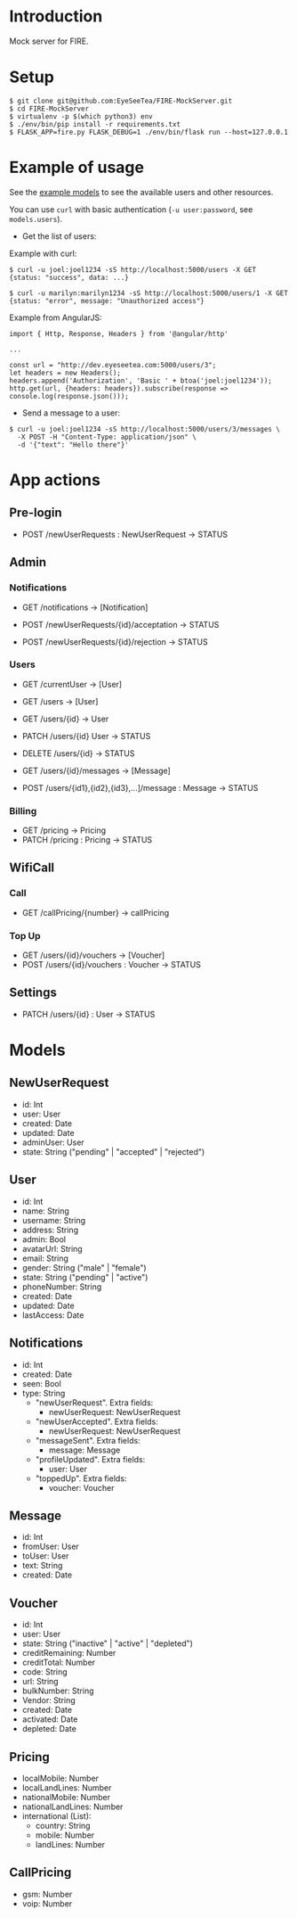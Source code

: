 # Introduction

Mock server for FIRE.

# Setup

```
$ git clone git@github.com:EyeSeeTea/FIRE-MockServer.git
$ cd FIRE-MockServer
$ virtualenv -p $(which python3) env
$ ./env/bin/pip install -r requirements.txt
$ FLASK_APP=fire.py FLASK_DEBUG=1 ./env/bin/flask run --host=127.0.0.1
```

# Example of usage

See the [example models](models.py) to see the available users and other resources.

You can use `curl` with basic authentication (`-u user:password`, see `models.users`).

* Get the list of users:

Example with curl:

```
$ curl -u joel:joel1234 -sS http://localhost:5000/users -X GET
{status: "success", data: ...}
```

```
$ curl -u marilyn:marilyn1234 -sS http://localhost:5000/users/1 -X GET
{status: "error", message: "Unauthorized access"}
```

Example from AngularJS:

```
import { Http, Response, Headers } from '@angular/http'

...

const url = "http://dev.eyeseetea.com:5000/users/3";
let headers = new Headers();
headers.append('Authorization', 'Basic ' + btoa('joel:joel1234'));
http.get(url, {headers: headers}).subscribe(response => console.log(response.json()));
```

* Send a message to a user:

```
$ curl -u joel:joel1234 -sS http://localhost:5000/users/3/messages \
  -X POST -H "Content-Type: application/json" \
  -d '{"text": "Hello there"}'
```

# App actions

## Pre-login

- POST /newUserRequests : NewUserRequest -> STATUS

## Admin

### Notifications

- GET /notifications -> [Notification]

- POST /newUserRequests/{id}/acceptation -> STATUS
- POST /newUserRequests/{id}/rejection -> STATUS

### Users

- GET /currentUser -> [User]
- GET /users -> [User]
- GET /users/{id} -> User
- PATCH /users/{id} User -> STATUS
- DELETE /users/{id} -> STATUS

- GET /users/{id}/messages -> [Message]
- POST /users/{id1},{id2},{id3},...]/message : Message -> STATUS

### Billing

- GET /pricing -> Pricing
- PATCH /pricing : Pricing -> STATUS

## WifiCall

### Call

- GET /callPricing/{number} -> callPricing

### Top Up

- GET /users/{id}/vouchers -> [Voucher]
- POST /users/{id}/vouchers : Voucher -> STATUS

## Settings

- PATCH /users/{id} : User -> STATUS

# Models

## NewUserRequest

- id: Int
- user: User
- created: Date
- updated: Date
- adminUser: User
- state: String ("pending" | "accepted" | "rejected")

## User

- id: Int
- name: String
- username: String
- address: String
- admin: Bool
- avatarUrl: String
- email: String
- gender: String ("male" | "female")
- state: String ("pending" | "active")
- phoneNumber: String
- created: Date
- updated: Date
- lastAccess: Date

## Notifications

- id: Int
- created: Date
- seen: Bool
- type: String
  - "newUserRequest". Extra fields:
    - newUserRequest: NewUserRequest
  - "newUserAccepted". Extra fields:
    - newUserRequest: NewUserRequest
  - "messageSent". Extra fields:
    - message: Message
  - "profileUpdated". Extra fields:
    - user: User
  - "toppedUp". Extra fields:
    - voucher: Voucher

## Message

- id: Int
- fromUser: User
- toUser: User
- text: String
- created: Date

## Voucher

- id: Int
- user: User
- state: String ("inactive" | "active" | "depleted")
- creditRemaining: Number
- creditTotal: Number
- code: String
- url: String
- bulkNumber: String
- Vendor: String
- created: Date
- activated: Date
- depleted: Date

## Pricing

- localMobile: Number
- localLandLines: Number
- nationalMobile: Number
- nationalLandLines: Number
- international (List):
  - country: String
  - mobile: Number
  - landLines: Number

## CallPricing

- gsm: Number
- voip: Number
